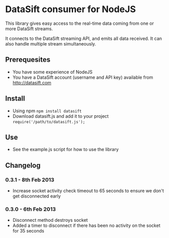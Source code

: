 # DataSift consumer for NodeJS

This library gives easy access to the real-time data coming from one or more DataSift streams.

It connects to the DataSift streaming API, and emits all data received. It can also handle multiple stream simultaneously.

## Prerequesites
- You have some experience of NodeJS
- You have a DataSift account (username and API key) available from http://datasift.com

## Install
- Using npm `npm install datasift`
- Download datasift.js and add it to your project `require('/path/to/datasift.js');`

## Use
- See the example.js script for how to use the library

## Changelog

### 0.3.1 - 8th Feb 2013
- Increase socket activity check timeout to 65 seconds to ensure we don't get disconnected early

### 0.3.0 - 6th Feb 2013
- Disconnect method destroys socket
- Added a timer to disconnect if there has been no activity on the socket for 35 seconds
